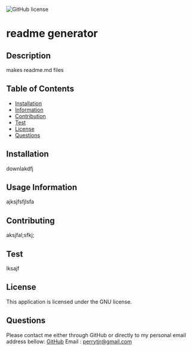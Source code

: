 
![GitHub license](https://img.shields.io/badge/license-GNU-blue.svg)
# readme generator
## Description
makes readme.md files
## Table of Contents
 * [Installation](#installation)
 * [Information](#usage-information)
 * [Contribution](#contributing)
 * [Test](#test)
 * [License](#license)
 * [Questions](#questions)


## Installation
downlakdfj
## Usage Information
ajksjfsfjlsfa
## Contributing
aksjfal;sfkj;
## Test
lksajf
## License
This application is licensed under the GNU license.
## Questions
Please contact me either through GitHub or directly to my personal email address bellow:
[GitHub](http://github.com/perrytjr) 
Email : perrytjr@gmail.com
    
    